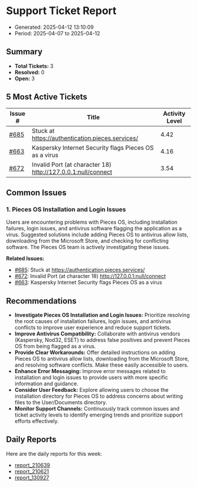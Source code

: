 # Support Ticket Report
- Generated: 2025-04-12 13:10:09
- Period: 2025-04-07 to 2025-04-12

## Summary
- **Total Tickets:** 3
- **Resolved:** 0
- **Open:** 3

## 5 Most Active Tickets
| Issue # | Title | Activity Level |
|---------|-------|----------------|
| [#685](https://github.com/pieces-app/support/issues/685) | Stuck at https://authentication.pieces.services/ | 4.42 |
| [#663](https://github.com/pieces-app/support/issues/663) | Kaspersky Internet Security flags Pieces OS as a virus | 4.16 |
| [#672](https://github.com/pieces-app/support/issues/672) | Invalid Port (at character 18) http://127.0.0.1:null/connect | 3.54 |

## Common Issues
### 1. Pieces OS Installation and Login Issues
Users are encountering problems with Pieces OS, including installation failures, login issues, and antivirus software flagging the application as a virus.  Suggested solutions include adding Pieces OS to antivirus allow lists, downloading from the Microsoft Store, and checking for conflicting software. The Pieces OS team is actively investigating these issues.

**Related Issues:**
- [#685](https://github.com/pieces-app/support/issues/685): Stuck at https://authentication.pieces.services/
- [#672](https://github.com/pieces-app/support/issues/672): Invalid Port (at character 18) http://127.0.0.1:null/connect
- [#663](https://github.com/pieces-app/support/issues/663): Kaspersky Internet Security flags Pieces OS as a virus


## Recommendations
- **Investigate Pieces OS Installation and Login Issues:** Prioritize resolving the root causes of installation failures, login issues, and antivirus conflicts to improve user experience and reduce support tickets.
- **Improve Antivirus Compatibility:** Collaborate with antivirus vendors (Kaspersky, Nod32, ESET) to address false positives and prevent Pieces OS from being flagged as a virus.
- **Provide Clear Workarounds:** Offer detailed instructions on adding Pieces OS to antivirus allow lists, downloading from the Microsoft Store, and resolving software conflicts. Make these easily accessible to users.
- **Enhance Error Messaging:** Improve error messages related to installation and login issues to provide users with more specific information and guidance.
- **Consider User Feedback:** Explore allowing users to choose the installation directory for Pieces OS to address concerns about writing files to the User/Documents directory.
- **Monitor Support Channels:** Continuously track common issues and ticket activity levels to identify emerging trends and prioritize support efforts effectively.

## Daily Reports
Here are the daily reports for this week:

- [report_210639](daily/2025-04-10/report_210639.md)
- [report_210621](daily/2025-04-11/report_210621.md)
- [report_130927](daily/2025-04-12/report_130927.md)

